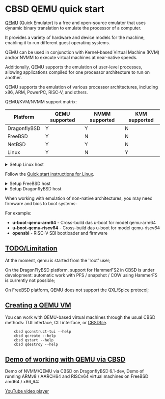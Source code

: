 # **CBSD** QEMU quick start

[QEMU](https://www.qemu.org/) (Quick Emulator) is a free and open-source emulator that uses dynamic binary translation to emulate the processor of a computer. 

It provides a variety of hardware and device models for the machine, enabling it to run different guest operating systems. 

QEMU can be used in conjunction with Kernel-based Virtual Machine (KVM) and/or NVMM to execute virtual machines at near-native speeds. 

Additionally, QEMU supports the emulation of user-level processes, allowing applications compiled for one processor architecture to run on another.

QEMU supports the emulation of various processor architectures, including x86, ARM, PowerPC, RISC-V, and others.

QEMU/KVM/NVMM support matrix:

| Platform     | QEMU supported | NVMM supported | KVM supported |
| ------------ | -------------- | -------------- | ------------- |
| DragonflyBSD | Y              | Y              |       N       |
| FreeBSD      | Y              | N              |       N       |
| NetBSD       | Y              | Y              |       N       |
| Linux        | Y              | N              |       Y       |

<details>
  <summary>Setup Linux host</summary>

## CBSD + QEMU + Linux

</details>

Follow the [Quick start instructions for Linux](/share/docs/general/cbsd_quickstart.md#installation-on-linux).

<details>
  <summary>Setup FreeBSD host</summary>

## CBSD + QEMU + FreeBSD

Currently (at 2025) FreeBSD does not have QEMU acceleration, however, you can use QEMU  to emulate non-native architectures.

How-to-start:

1) Install the QEMU package ( [qemu](https://www.freshports.org/emulators/qemu/) or [qemu-devel](https://www.freshports.org/emulators/qemu-devel/) package ) then reinitialize CBSD ( prefer 'qemu-devel' package instead of 'qemu' ):
```
pkg install -y qemu-devel || pkg instal -y qemu
pkg install -y tmux
cbsd initenv
```

To test:
```
cbsd summary
```

Install additional software:

  - for ARM/aarch64 VM: `pkg install -y `
  - for RISCV-based VM: `pkg install -y opensbi u-boot-qemu-riscv64`
  - for x86-64 VM: `pkg install -y edk2-qemu-x64`

Create a vm using any of the three preferred methods:

2a) via TUI (dialog-based) interface:
```
cbsd qconstruct-tui
```

Choose target 'arch', 'vm_os_type', 'vm_os_profile' , 'jname' then 'GO'.

2b) via command line:
```
cbsd qcreate jname=vm1 vm_os_type=freebsd vm_os_profile=FreeBSD-riscv64-14.2 vm_ram=2g vm_cpus=1 runasap=1 imgsize=10g          # to create RISCV VM
cbsd qcreate jname=vm2 vm_os_type=freebsd vm_os_profile=FreeBSD-aarch64-14.2 vm_ram=2g vm_cpus=1 runasap=1 imgsize=10g          # to create aarch64 VM
```

2c) via CBSDfile:
```

```
```
cbsd up
```

</details>

<details>
  <summary>Setup DragonflyBSD host</summary>

## CBSD + QEMU + DragonflyBSD

**CBSD** version 13.0.18 added support for [QEMU](http://wiki.qemu.org/Main_Page) and [NVMM](https://blog.netbsd.org/tnf/entry/from_zero_to_nvmm) accelerator. Similar to the commands for jail, bhyve and XEN, you can create and manage QEMU-based virtual machines through similar commands and dialog forms, while the commands are prefixed with 'q': qstart, qdestroy ..

Currently NVMM acceleration is only available on the [DragonFlyBSD](https://www.dragonflybsd.org)/[NetBSD](https://www.netbsd.org) platform. However, if you are using CBSD and QEMU on FreeBSD, you can take advantage of the lightweight image of the alternate architectures as a full virtual machine if the [QEMU-usermode jail](/en/cbsd_qemu_usermode.html) is not for you. So, on a FreeBSD amd64 host, you can easily get up and running with an OS for ARMv8/aarch64 or RISCv64.

When using NVMM, make sure the module is loaded:

```
	kldload nvmm
```

Don't forget to add nvmm into auto-load via /boot/loader.conf:

```
	nvmm_load="YES"
```

You can check the status of NVMM through the command:

```
	nvmmctl identify
```

If the module is missing or does not work correctly, you can create VMs, but they will work without acceleration.

Also, acceleration will not be available if you are running non-native architectures.

You need to install QEMU package named 'qemu' (or 'qemu-devel' in some cases):

```
	pkg install qemu
```

Detailed description of working with NVMM/QEMU on the: [DragonflyBSD project page](https://www.dragonflybsd.org/docs/docs/howtos/nvmm/), [NetBSD project guide](https://www.netbsd.org/docs/guide/en/chap-virt.html)

</details>

When working with emulation of non-native architectures, you may need firmware and bios to boot systems:

For example:

* **u-boot-qemu-arm64** - Cross-build das u-boot for model qemu-arm64
* **u-boot-qemu-riscv64** - Cross-build das u-boot for model qemu-riscv64
* **opensbi** - RISC-V SBI bootloader and firmware

## [TODO/Limitation]()

At the moment, qemu is started from the 'root' user;

On the DragonFlyBSD platform, support for HammerFS2 in CBSD is under development: automatic work with PFS / snapshot / COW using HammerFS is currently not possible;

On FreeBSD platform, QEMU does not support the QXL/Spice protocol;

## [Creating a QEMU VM]()

You can work with QEMU-based virtual machines through the usual CBSD methods: TUI interface, CLI interface, or [CBSDfile](/en/cbsdfile.html).

```
	cbsd qconstruct-tui --help
	cbsd qcreate --help
	cbsd qstart --help
	cbsd qdestroy --help
```

## [Demo of working with QEMU via CBSD]()

Demo of NVMM/QEMU via CBSD on DragonflyBSD 6.1-dev, Demo of running ARMv8 / AARCH64 and RISCv64 virtual machines on FreeBSD amd64 / x86\_64:

[YouTube video player](https://www.youtube.com/embed/ACZ2dS1SRcc)
